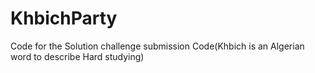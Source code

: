 # KhbichParty
Code for the Solution challenge submission Code(Khbich is an Algerian word to describe Hard studying)
